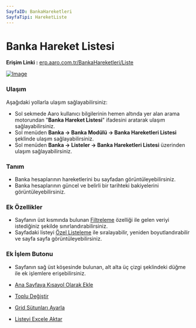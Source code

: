 ```yaml
---
SayfaID: BankaHareketleri
SayfaTipi: HareketListe
---
```


# Banka Hareket Listesi

**Erişim Linki :** [erp.aaro.com.tr/BankaHareketleri/Liste](https://erp.aaro.com.tr/BankaHareketleri/Liste)

[![Image](https://i.hizliresim.com/2myfc9r.png)](https://hizliresim.com/2myfc9r)

### Ulaşım

Aşağıdaki yollarla ulaşım sağlayabilirsiniz:

- Sol sekmede Aaro kullanıcı bilgilerinin hemen altında yer alan arama motorundan "**Banka Hareket Listesi**" ifadesini aratarak ulaşım sağlayabilirsiniz.
- Sol menüden **Banka -> Banka Modülü -> Banka Hareketleri Listesi** şeklinde ulaşım sağlayabilirsiniz. 
- Sol menüden **Banka -> Listeler -> Banka Hareketleri Listesi** üzerinden ulaşım sağlayabilirsiniz.

### Tanım 

- Banka hesaplarının hareketlerini bu sayfadan görüntüleyebilirsiniz.
- Banka hesaplarının güncel ve belirli bir tarihteki bakiyelerini görüntüleyebilirsiniz.

### Ek Özellikler 

- Sayfanın üst kısmında bulunan [Filtreleme](../TemelOzellikler/SayfaKisitlari.md) özelliği ile gelen veriyi istediğiniz şekilde sınırlandırabilirsiniz.
- Sayfadaki listeyi [Özel Listeleme](../TemelOzellikler/ListeNesnesi.md) ile sıralayabilir, yeniden boyutlandırabilir ve sayfa sayfa görüntüleyebilirsiniz.

### Ek İşlem Butonu

- Sayfanın sağ üst köşesinde bulunan, alt alta üç çizgi şeklindeki düğme ile ek işlemlere erişebilirsiniz.








- [Ana Sayfaya Kısayol Olarak Ekle](../TemelOzellikler/KisaYollaraEkleme.md)
- [Toplu Değiştir](../TemelOzellikler/TopluDegistir.md)
- [Grid Sütunları Ayarla](../TemelOzellikler/GridSutunAyarlari.md)
- [Listeyi Excele Aktar](../TemelOzellikler/ListeyiExceleAktar.md)

